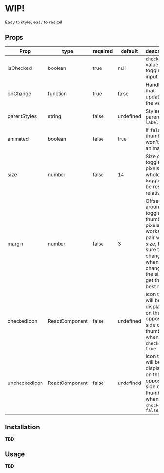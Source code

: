 # WIP!

Easy to style, easy to resize!

## Props

| Prop            | type           | required      | default      | description |
| --------------- | -------------- | ------------- | ------------ | ----------- |
| isChecked       | boolean        |   true        |  null        | ```checked``` value of toggle input |
| onChange        | function       | true          |  false       | Handler that updated the value |
| parentStyles    | string         | false         |  undefined   | Styles of parent ```label```
| animated        | boolean        | false         |  true        | If ```false``` thumb won't be animated |
| size            | number         | false         |  14          | Size of toggle in pixels, the whole toggle will be resized relatively |
| margin          | number         | false         |  3           | Offset around toggle thumb in pixels, works in pair with size, be sure to change it when changing the size to get the best result|
| checkedIcon     | ReactComponent | false         |  undefined   | Icon that will be displayed on the opposite side of thumb when ```checked``` is ```true``` |
| uncheckedIcon   | ReactComponent | false         |  undefined   | Icon that will be displayed on the opposite side of thumb when ```checked``` is ```false``` |

## Installation
**TBD**

## Usage
**TBD**
